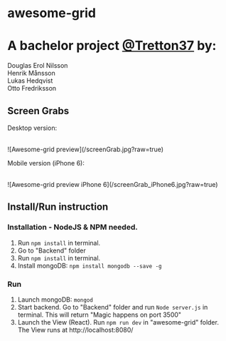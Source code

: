 # awesome-grid

<h1>A bachelor project <a href="http://tretton37.com/">@Tretton37</a> by:</h1>
Douglas Erol Nilsson <br /> 
Henrik Månsson<br /> 
Lukas Hedqvist<br /> 
Otto Fredriksson<br /> 


<h2>Screen Grabs</h2>

<p>Desktop version:</p><br /> 
![Awesome-grid preview](/screenGrab.jpg?raw=true)


<p>Mobile version (iPhone 6): </p><br />
![Awesome-grid preview iPhone 6](/screenGrab_iPhone6.jpg?raw=true)



<h2>Install/Run instruction</h2>

<h3>Installation - NodeJS & NPM needed.</h3>

1. Run `npm install` in terminal. <br />
2. Go to "Backend" folder<br /> 
3. Run `npm install` in terminal. <br /> 
4. Install mongoDB: `npm install mongodb --save -g`<br /> 


<h3>Run</h3> 

1. Launch mongoDB: `mongod`<br /> 
2. Start backend. Go to "Backend" folder and run `Node server.js` in terminal.
This will return "Magic happens on port 3500" <br /> 
3. Launch the View (React). Run `npm run dev` in "awesome-grid" folder.
The View runs at http://localhost:8080/<br /> 
